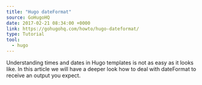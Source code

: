 ```yaml
---
title: "Hugo dateFormat"
source: GoHugoHQ
date: 2017-02-21 08:34:00 +0000
link: https://gohugohq.com/howto/hugo-dateformat/
type: Tutorial
tool:
  - hugo
---
```

Understanding times and dates in Hugo templates is not as easy as it looks like. In this article we will have a deeper look how to deal with dateFormat to receive an output you expect.





